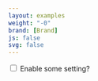 ```yaml
---
layout: examples
weight: "-0"
brand: [Brand]
js: false
svg: false
---
```


<div>
	<label class="switch switch-buff switch-sm switch-xl-md">
		<input type="checkbox" class="switch-input">
		<span class="switch-text">Enable some setting?</span>
	</label>
</div>